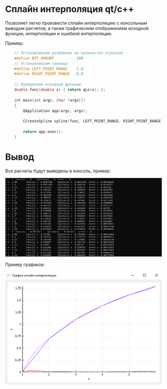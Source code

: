 # Сплайн интерполяция qt/c++

Позволяет легко произвести сплайн интерполяцию с консольным выводом расчетов, а также графическим отображением исходной функции, интерполяции и ошибкой интерполяции.

Пример:

```cpp
    // Устанавливаем разбиение на количество отрезков
    #define DOT_AMOUNT          100
    // Устанавливаем границы
    #define LEFT_POINT_RANGE    1.0
    #define RIGHT_POINT_RANGE   6.0
    
    // Определяем исходную функцию
    double func(double x) { return qLn(x); };
    
    int main(int argc, char *argv[])
    {
        QApplication app(argc, argv);
    
        CCreateSpline spline(func, LEFT_POINT_RANGE, RIGHT_POINT_RANGE, DOT_AMOUNT);
    
        return app.exec();
    }
```

# Вывод

Все расчеты будут выведены в консоль, пример:

![Пример консольного вывода](https://github.com/yevgeny-yakushov/spline-interpolation/raw/main/Output/console.png)

Пример графиков:

![График сплайн интерполяции](https://github.com/yevgeny-yakushov/spline-interpolation/raw/main/Output/graph.png)